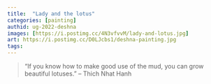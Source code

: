 ```yaml
---
title:  "Lady and the lotus"
categories: [painting]
authid: ug-2022-deshna
images: [https://i.postimg.cc/4N3vfvvM/lady-and-lotus.jpg]
art: https://i.postimg.cc/D0LJcbs1/deshna-painting.jpg
tags: 
---
```


> “If you know how to make good use of the mud, you can grow beautiful lotuses.” – Thich Nhat Hanh